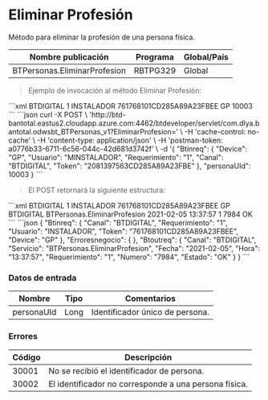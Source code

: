 # Eliminar Profesión 

Método para eliminar la profesión de una persona física. 

Nombre publicación | Programa | Global/País 
--------- | ----------- | ----------- 
BTPersonas.EliminarProfesion | RBTPG329 | Global 

> Ejemplo de invocación al método Eliminar Profesión: 

<code-group> 
<code-block title="XML" active> 
```xml 
<soapenv:Envelope xmlns:soapenv="http://schemas.xmlsoap.org/soap/envelope/" xmlns:bts="http://uy.com.dlya.bantotal/BTSOA/"> 
   <soapenv:Header/> 
   <soapenv:Body> 
      <bts:BTPersonas.EliminarProfesion> 
         <bts:Btinreq> 
            <bts:Canal>BTDIGITAL</bts:Canal> 
            <bts:Requerimiento>1</bts:Requerimiento> 
            <bts:Usuario>INSTALADOR</bts:Usuario> 
            <bts:Token>761768101CD285A89A23FBEE</bts:Token> 
            <bts:Device>GP</bts:Device> 
         </bts:Btinreq> 
         <bts:personaUId>10003</bts:personaUId> 
      </bts:BTPersonas.EliminarProfesion> 
   </soapenv:Body> 
</soapenv:Envelope> 
``` 
</code-block> 

<code-block title="JSON"> 
```json 
curl -X POST \ 
  'http://btd-bantotal.eastus2.cloudapp.azure.com:4462/btdeveloper/servlet/com.dlya.bantotal.odwsbt_BTPersonas_v1?EliminarProfesion=' \ 
  -H 'cache-control: no-cache' \ 
  -H 'content-type: application/json' \ 
  -H 'postman-token: a0776b33-6711-6c56-044c-42d681d3742f' \ 
  -d '{ 
  	"Btinreq": { 
		"Device": "GP", 
		"Usuario": "MINSTALADOR", 
		"Requerimiento": "1", 
		"Canal": "BTDIGITAL", 
		"Token": "2081397563CD285A89A23FBE" 
	}, 
	"personaUId": 10003 
  } 
``` 
</code-block> 
</code-group> 

> El POST retornará la siguiente estructura: 

<code-group> 
<code-block title="XML" active> 
```xml 
<SOAP-ENV:Envelope xmlns:SOAP-ENV="http://schemas.xmlsoap.org/soap/envelope/" xmlns:xsd="http://www.w3.org/2001/XMLSchema" xmlns:SOAP-ENC="http://schemas.xmlsoap.org/soap/encoding/" xmlns:xsi="http://www.w3.org/2001/XMLSchema-instance"> 
   <SOAP-ENV:Body> 
      <BTPersonas.EliminarProfesionResponse xmlns="http://uy.com.dlya.bantotal/BTSOA/"> 
         <Btinreq> 
            <Canal>BTDIGITAL</Canal> 
            <Requerimiento>1</Requerimiento> 
            <Usuario>INSTALADOR</Usuario> 
            <Token>761768101CD285A89A23FBEE</Token> 
            <Device>GP</Device> 
         </Btinreq> 
         <Erroresnegocio></Erroresnegocio> 
         <Btoutreq> 
            <Canal>BTDIGITAL</Canal> 
            <Servicio>BTPersonas.EliminarProfesion</Servicio> 
            <Fecha>2021-02-05</Fecha> 
            <Hora>13:37:57</Hora> 
            <Requerimiento>1</Requerimiento> 
            <Numero>7984</Numero> 
            <Estado>OK</Estado> 
         </Btoutreq> 
      </BTPersonas.EliminarProfesionResponse> 
   </SOAP-ENV:Body> 
</SOAP-ENV:Envelope> 
``` 
</code-block> 

<code-block title="JSON"> 
```json 
{ 
	"Btinreq": { 
	  "Canal": "BTDIGITAL", 
	  "Requerimiento": "1", 
	  "Usuario": "INSTALADOR", 
	  "Token": "761768101CD285A89A23FBEE", 
	  "Device": "GP" 
	}, 
	"Erroresnegocio": { 
	}, 
	"Btoutreq": { 
	  "Canal": "BTDIGITAL", 
	  "Servicio": "BTPersonas.EliminarProfesion", 
	  "Fecha": "2021-02-05", 
	  "Hora": "13:37:57", 
	  "Requerimiento": "1", 
	  "Numero": "7984", 
	  "Estado": "OK" 
	} 
} 
``` 
</code-block> 
</code-group> 

### Datos de entrada 

Nombre | Tipo | Comentarios 
--------- | ----------- | ----------- 
personaUId | Long | Identificador único de persona. 

### Errores 

Código | Descripción 
--------- | ----------- 
30001 | No se recibió el identificador de persona. 
30002 | El identificador no corresponde a una persona física. 

 
